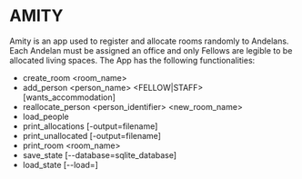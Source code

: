 # AMITY
Amity is an app used to register and allocate rooms randomly to Andelans. Each Andelan must be assigned an office and only Fellows are legible to be allocated living spaces.
The App has the following functionalities:
* create_room <room_name>
* add_person <person_name> <FELLOW|STAFF> [wants_accommodation]
* reallocate_person <person_identifier> <new_room_name> 
* load_people
* print_allocations [-output=filename]
* print_unallocated [-output=filename]
* print_room <room_name>
* save_state [--database=sqlite_database]
* load_state [--load=<database>]
